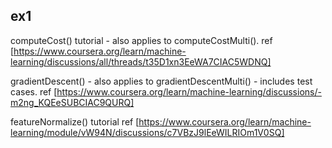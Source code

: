 ## ex1

computeCost() tutorial - also applies to computeCostMulti().
ref [https://www.coursera.org/learn/machine-learning/discussions/all/threads/t35D1xn3EeWA7CIAC5WDNQ]

gradientDescent() - also applies to gradientDescentMulti() - includes test cases.
ref [https://www.coursera.org/learn/machine-learning/discussions/-m2ng_KQEeSUBCIAC9QURQ]

featureNormalize() tutorial
ref [https://www.coursera.org/learn/machine-learning/module/vW94N/discussions/c7VBzJ9lEeWILRIOm1V0SQ]
